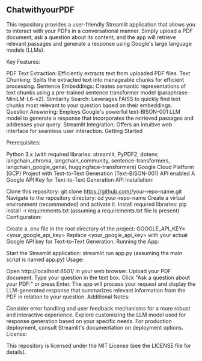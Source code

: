 ## ChatwithyourPDF
This repository provides a user-friendly Streamlit application that allows you to interact with your PDFs in a conversational manner. Simply upload a PDF document, ask a question about its content, and the app will retrieve relevant passages and generate a response using Google's large language models (LLMs).

Key Features:

PDF Text Extraction: Efficiently extracts text from uploaded PDF files.
Text Chunking: Splits the extracted text into manageable chunks for efficient processing.
Sentence Embeddings: Creates semantic representations of text chunks using a pre-trained sentence transformer model (paraphrase-MiniLM-L6-v2).
Similarity Search: Leverages FAISS to quickly find text chunks most relevant to your question based on their embeddings.
Question Answering: Employs Google's powerful text-BISON-001 LLM model to generate a response that incorporates the retrieved passages and addresses your query.
Streamlit Integration: Offers an intuitive web interface for seamless user interaction.
Getting Started

Prerequisites:

Python 3.x (with required libraries: streamlit, PyPDF2, dotenv, langchain_chroma, langchain_community, sentence-transformers, langchain_google_genai, huggingface-transformers)
Google Cloud Platform (GCP) Project with Text-to-Text Generation (Text-BISON-001) API enabled
A Google API Key for Text-to-Text Generation API
Installation:

Clone this repository: git clone https://github.com/<your-username>/your-repo-name.git
Navigate to the repository directory: cd your-repo-name
Create a virtual environment (recommended) and activate it.
Install required libraries: pip install -r requirements.txt (assuming a requirements.txt file is present)
Configuration:

Create a .env file in the root directory of the project:
GOOGLE_API_KEY=<your_google_api_key>
Replace <your_google_api_key> with your actual Google API key for Text-to-Text Generation.
Running the App:

Start the Streamlit application: streamlit run app.py (assuming the main script is named app.py)
Usage:

Open http://localhost:8501/ in your web browser.
Upload your PDF document.
Type your question in the text box.
Click "Ask a question about your PDF:" or press Enter.
The app will process your request and display the LLM-generated response that summarizes relevant information from the PDF in relation to your question.
Additional Notes:

Consider error handling and user feedback mechanisms for a more robust and interactive experience.
Explore customizing the LLM model used for response generation based on your specific needs.
For production deployment, consult Streamlit's documentation on deployment options.
License:

This repository is licensed under the MIT License (see the LICENSE file for details).
